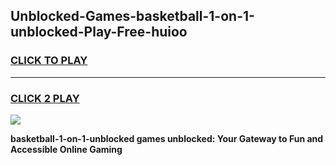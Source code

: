 
## Unblocked-Games-basketball-1-on-1-unblocked-Play-Free-huioo
<h3>
<a href="https://premium76.site?title=basketball-1-on-1-unblocked&ref=21A">CLICK TO PLAY</a></h3>
<hr>

<h3>
<a href="https://premium76.site?title=basketball-1-on-1-unblocked&ref=21A">CLICK 2 PLAY</a>
  
</h3>

<a href="https://premium76.site?title=basketball-1-on-1-unblocked&ref=21A"><img src="https://clearcache.store/games.png"></a>


**basketball-1-on-1-unblocked games unblocked: Your Gateway to Fun and Accessible Online Gaming**
